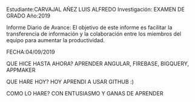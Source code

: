 Estudiante:CARVAJAL AÑEZ LUIS ALFREDO Investigación: EXAMEN DE GRADO Año:2019

Informe Diario de Avance: El objetivo de este informe es facilitar la transferencia de información y la colaboración entre los miembros del equipo para aumentar la productividad.

FECHA:04/09/2019

QUE HICE HASTA AHORA? 
APRENDER ANGULAR, FIREBASE, BIGQUERY, APPMAKER

QUE HARE HOY?
 HOY APRENDI A USAR GITHUB :)

COMO LO HARE?
CON ENTUSIASMO Y GANAS DE APRENDER


